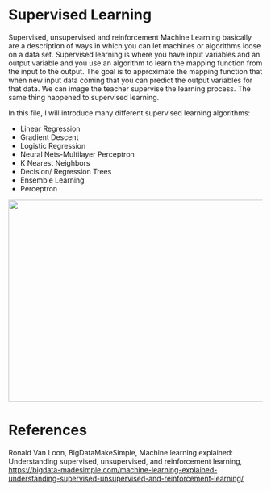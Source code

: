 # Supervised Learning

Supervised, unsupervised and reinforcement Machine Learning basically are a description of ways in which you can let machines or algorithms loose on a data set.
Supervised learning is where you have input variables and an output variable 
and you use an algorithm to learn the mapping function from the input to the output.
The goal is to approximate the mapping function that when new input data coming that you can predict the output variables for that data.
We can image the teacher supervise the learning process. The same thing happened to supervised learning.

In this file, I will introduce many different supervised learning algorithms:
* Linear Regression
* Gradient Descent
* Logistic Regression
* Neural Nets-Multilayer Perceptron
* K Nearest Neighbors
* Decision/ Regression Trees
* Ensemble Learning
* Perceptron
<img src="https://bigdata-madesimple.com/wp-content/uploads/2018/02/Machine-Learning-Explained1.png" width="800" height="400">


# References
Ronald Van Loon, BigDataMakeSimple, Machine learning explained: Understanding supervised, unsupervised, and reinforcement learning, https://bigdata-madesimple.com/machine-learning-explained-understanding-supervised-unsupervised-and-reinforcement-learning/
